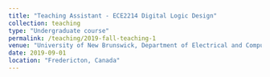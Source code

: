```yaml
---
title: "Teaching Assistant - ECE2214 Digital Logic Design"
collection: teaching
type: "Undergraduate course"
permalink: /teaching/2019-fall-teaching-1
venue: "University of New Brunswick, Department of Electrical and Computer Engineering"
date: 2019-09-01
location: "Fredericton, Canada"
---
```

